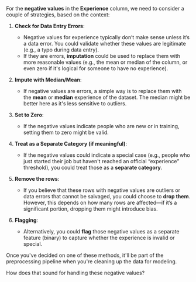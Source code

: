For the **negative values** in the **Experience** column, we need to consider a couple of strategies, based on the context:

1. **Check for Data Entry Errors**:
   - Negative values for experience typically don’t make sense unless it’s a data error. You could validate whether these values are legitimate (e.g., a typo during data entry).
   - If they are errors, **imputation** could be used to replace them with more reasonable values (e.g., the mean or median of the column, or even zero if it's logical for someone to have no experience).

2. **Impute with Median/Mean**:
   - If negative values are errors, a simple way is to replace them with the **mean** or **median** experience of the dataset. The median might be better here as it's less sensitive to outliers.

3. **Set to Zero**:
   - If the negative values indicate people who are new or in training, setting them to zero might be valid.

4. **Treat as a Separate Category (if meaningful)**:
   - If the negative values could indicate a special case (e.g., people who just started their job but haven't reached an official “experience” threshold), you could treat those as a **separate category**.

5. **Remove the rows**:
   - If you believe that these rows with negative values are outliers or data errors that cannot be salvaged, you could choose to **drop them**. However, this depends on how many rows are affected—if it’s a significant portion, dropping them might introduce bias.

6. **Flagging**:
   - Alternatively, you could **flag** those negative values as a separate feature (binary) to capture whether the experience is invalid or special.

Once you've decided on one of these methods, it'll be part of the preprocessing pipeline when you're cleaning up the data for modeling.

How does that sound for handling these negative values?